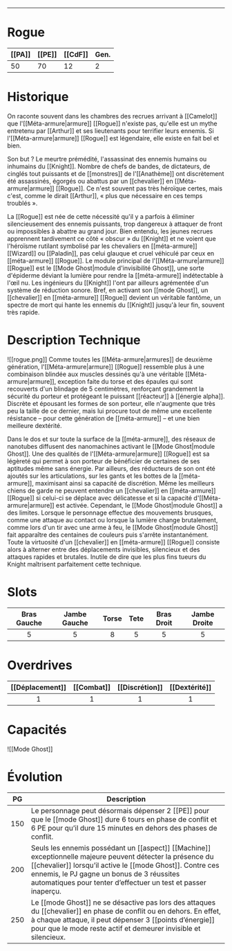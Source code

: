 
___
# Rogue

| [[PA]] | [[PE]] | [[CdF]] | Gen. |
| ------ | ------ | ------- | ---- |
| 50     | 70     | 12      | 2    |
# Historique

On raconte souvent dans les chambres des recrues arrivant à [[Camelot]] que l'[[Méta-armure|armure]] [[Rogue]] n'existe pas, qu'elle est un mythe entretenu par [[Arthur]] et ses lieutenants pour terrifier leurs ennemis. Si l'[[Méta-armure|armure]] [[Rogue]] est légendaire, elle existe en fait bel et bien.

Son but ? Le meurtre prémédité, l'assassinat des ennemis humains ou inhumains du [[Knight]]. Nombre de chefs de bandes, de dictateurs, de cinglés tout puissants et de [[monstres]] de l'[[Anathème]] ont discrètement été assassinés, égorgés ou abattus par un [[chevalier]] en [[Méta-armure|armure]] [[Rogue]]. Ce n'est souvent pas très héroïque certes, mais c'est, comme le dirait [[Arthur]], « plus que nécessaire en ces temps troublés ».

La [[Rogue]] est née de cette nécessité qu'il y a parfois à éliminer silencieusement des ennemis puissants, trop dangereux à attaquer de front ou impossibles à abattre au grand jour. Bien entendu, les jeunes recrues apprennent tardivement ce côté « obscur » du [[Knight]] et ne voient que l'héroïsme rutilant symbolisé par les chevaliers en [[méta-armure]] [[Wizard]] ou [[Paladin]], pas celui glauque et cruel véhiculé par ceux en [[méta-armure]] [[Rogue]]. Le module principal de l'[[Méta-armure|armure]] [[Rogue]] est le [[Mode Ghost|module d'invisibilité Ghost]], une sorte d'épiderme déviant la lumière pour rendre la [[méta-armure]] indétectable à l'œil nu. Les ingénieurs du [[Knight]] l'ont par ailleurs agrémentée d'un système de réduction sonore. Bref, en activant son [[mode Ghost]], un [[chevalier]] en [[méta-armure]] [[Rogue]] devient un véritable fantôme, un spectre de mort qui hante les ennemis du [[Knight]] jusqu'à leur fin, souvent très rapide.

# Description Technique
![[rogue.png]]
Comme toutes les [[Méta-armure|armures]] de deuxième génération, l'[[Méta-armure|armure]] [[Rogue]] ressemble plus à une combinaison blindée aux muscles dessinés qu'à une véritable [[Méta-armure|armure]], exception faite du torse et des épaules qui sont recouverts d'un blindage de 5 centimètres, renforçant grandement la sécurité du porteur et protégeant le puissant [[réacteur]] à [[énergie alpha]]. Discrète et épousant les formes de son porteur, elle n'augmente que très peu la taille de ce dernier, mais lui procure tout de même une excellente résistance – pour cette génération de [[méta-armure]] – et une bien meilleure dextérité.

Dans le dos et sur toute la surface de la [[méta-armure]], des réseaux de nanotubes diffusent des nanomachines activant le [[Mode Ghost|module Ghost]]. Une des qualités de l'[[Méta-armure|armure]] [[Rogue]] est sa légèreté qui permet à son porteur de bénéficier de certaines de ses aptitudes même sans énergie. Par ailleurs, des réducteurs de son ont été ajoutés sur les articulations, sur les gants et les bottes de la [[méta-armure]], maximisant ainsi sa capacité de discrétion. Même les meilleurs chiens de garde ne peuvent entendre un [[chevalier]] en [[méta-armure]] [[Rogue]] si celui-ci se déplace avec délicatesse et si la capacité d'[[Méta-armure|armure]] est activée. Cependant, le [[Mode Ghost|module Ghost]] a des limites. Lorsque le personnage effectue des mouvements brusques, comme une attaque au contact ou lorsque la lumière change brutalement, comme lors d'un tir avec une arme à feu, le [[Mode Ghost|module Ghost]] fait apparaître des centaines de couleurs puis s'arrête instantanément. Toute la virtuosité d'un [[chevalier]] en [[méta-armure]] [[Rogue]] consiste alors à alterner entre des déplacements invisibles, silencieux et des attaques rapides et brutales. Inutile de dire que les plus fins tueurs du Knight maîtrisent parfaitement cette technique.

# Slots

| Bras Gauche | Jambe Gauche | Torse | Tete | Bras Droit | Jambe Droite |
| :---------: | :----------: | :---: | :--: | :--------: | :----------: |
|      5      |      5       |   8   |  5   |     5      |      5       |
# Overdrives

| [[Déplacement]] | [[Combat]] | [[Discrétion]] | [[Dextérité]] |
| :-------------: | :--------: | :------------: | :-----------: |
|        1        |     1      |       1        |       1       |
# Capacités

![[Mode Ghost]]

# Évolution

| PG  | Description                                                                                                                                                                                                                                                                             |
| :-: | --------------------------------------------------------------------------------------------------------------------------------------------------------------------------------------------------------------------------------------------------------------------------------------- |
| 150 | Le personnage peut désormais dépenser 2 [[PE]] pour que le [[mode Ghost]] dure 6 tours en phase de conflit et 6 PE pour qu’il dure 15 minutes en dehors des phases de conflit.                                                                                                          |
| 200 | Seuls les ennemis possédant un [[aspect]] [[Machine]] exceptionnelle majeure peuvent détecter la présence du [[chevalier]] lorsqu’il active le [[mode Ghost]]. Contre ces ennemis, le PJ gagne un bonus de 3 réussites automatiques pour tenter d’effectuer un test et passer inaperçu. |
| 250 | Le [[mode Ghost]] ne se désactive pas lors des attaques du [[chevalier]] en phase de conflit ou en dehors. En effet, à chaque attaque, il peut dépenser 3 [[points d’énergie]] pour que le mode reste actif et demeurer invisible et silencieux.                                        |
